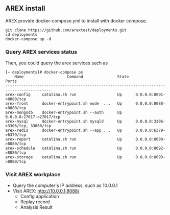 ## AREX install  
AREX provide docker-compose.yml to install with docker compose.

```
git clone https://github.com/arextest/deployments.git
cd deployments
docker-compose up -d
```  
### Query AREX services status  

Then, you could query the arex services such as    

```
[~ deployments]# docker-compose ps
    Name                   Command               State                 Ports              
------------------------------------------------------------------------------------------
arex-config     catalina.sh run                  Up      0.0.0.0:8091->8080/tcp           
arex-front      docker-entrypoint.sh node  ...   Up      0.0.0.0:8088->8080/tcp           
arex-mongodb    docker-entrypoint.sh --auth      Up      0.0.0.0:27017->27017/tcp         
arex-mysql      docker-entrypoint.sh mysqld      Up      0.0.0.0:3306->3306/tcp, 33060/tcp
arex-redis      docker-entrypoint.sh --app ...   Up      0.0.0.0:6379->6379/tcp           
arex-report     catalina.sh run                  Up      0.0.0.0:8090->8080/tcp           
arex-schedule   catalina.sh run                  Up      0.0.0.0:8092->8080/tcp           
arex-storage    catalina.sh run                  Up      0.0.0.0:8093->8080/tcp  
```

### Visit AREX workplace

- Query the computer's IP address, such as 10.0.0.1
- Visit AREX: http://10.0.0.1:8088/
  - Config application
  - Replay record
  - Analysis Result


